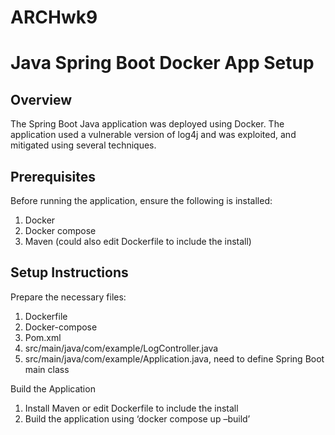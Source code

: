 # ARCHwk9
# Java Spring Boot Docker App Setup

## Overview
The Spring Boot Java application was deployed using Docker. The application used a vulnerable version of log4j and was exploited, and mitigated using several techniques.

## Prerequisites
Before running the application, ensure the following is installed:
1. Docker
2. Docker compose
3. Maven (could also edit Dockerfile to include the install)

## Setup Instructions
Prepare the necessary files:
  1. Dockerfile
  2. Docker-compose
  3. Pom.xml
  4. src/main/java/com/example/LogController.java
  5. src/main/java/com/example/Application.java, need to define Spring Boot main class

Build the Application
  1. Install Maven or edit Dockerfile to include the install
  2. Build the application using ‘docker compose up –build’

